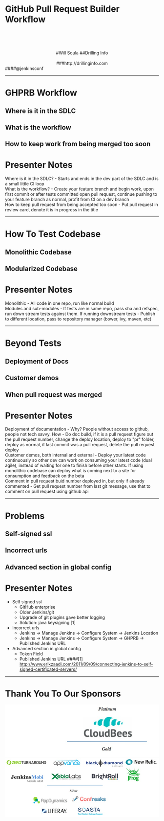 # GitHub Pull Request Builder<br> Workflow
<br><br><br>
<center>
#Will Soula
##Drilling Info<br><br>
###http://drillinginfo.com<br>
</center>
####@jenkinsconf

---

# GHPRB Workflow

## Where is it in the SDLC
## What is the workflow
## How to keep work from being merged too soon

# Presenter Notes

Where is it in the SDLC? - Starts and ends in the dev part of the SDLC and is a small little CI loop<br>
What is the workflow? - Create your feature branch and begin work, upon first commit or after tests committed open pull request, continue pushing to your feature branch as normal, profit from CI on a dev branch<br>
How to keep pull request from being accepted too soon - Put pull request in review card, denote it is in progress in the title

---

# How To Test Codebase

## Monolithic Codebase
## Modularized Codebase

# Presenter Notes

Monolithic - All code in one repo, run like normal build<br>
Modules and sub-modules - If tests are in same repo, pass sha and refspec, run down stream tests against them.  If running downstream tests - Publish to different location, pass to repository manager (bower, ivy, maven, etc)

---

# Beyond Tests

## Deployment of Docs
## Customer demos
## When pull request was merged

# Presenter Notes

Deployment of documentation - Why?  People without access to github, people not tech savvy.  How - Do doc build, if it is a pull request figure out the pull request number, change the deploy location, deploy to "pr" folder, deploy as normal, if last commit was a pull request, delete the pull request deploy<br>
Customer demos, both internal and external - Deploy your latest code continuously so other dev can work on consuming your latest code (dual agile), instead of waiting for one to finish before other starts.  If using monolithic codebase can deploy what is coming next to a site for consumption and feedback on the beta<br>
Comment in pull request buid number deployed in, but only if already commented - Get pull request number from last git message, use that to comment on pull request using github api

---

# Problems

## Self-signed ssl
## Incorrect urls
## Advanced section in global config

# Presenter Notes

- Self signed ssl
    - GitHub enterprise
    - Older Jenkins/git
    - Upgrade of git plugins gave better logging
    - Solution: java keysigning [1]
- Incorrect urls
    - Jenkins -> Manage Jenkins -> Configure System -> Jenkins Location
    - Jenkins -> Manage Jenkins -> Configure System -> GHPRB -> Published Jenkins URL
- Advanced section in global config
    - Token Field
    - Published Jenkins URL
####[1] http://www.erikzaadi.com/2011/09/09/connecting-jenkins-to-self-signed-certificated-servers/

---

# Thank You To Our Sponsors
![top](juc-theme/images/end-image-top.jpg)![bottom](juc-theme/images/end-image-bottom.jpg)
